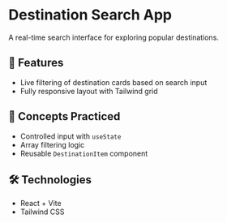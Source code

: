 # Destination Search App

A real-time search interface for exploring popular destinations.

## 🚀 Features
- Live filtering of destination cards based on search input
- Fully responsive layout with Tailwind grid

## 🧠 Concepts Practiced
- Controlled input with `useState`
- Array filtering logic
- Reusable `DestinationItem` component

## 🛠️ Technologies
- React + Vite
- Tailwind CSS
